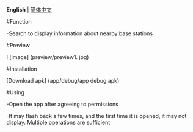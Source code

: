 **English** | [简体中文](README_CN.md)

#Function

-Search to display information about nearby base stations

#Preview

! [image] (preview/preview1. jpg)

#Installation

[Download apk] (app/debug/app debug.apk)

#Using

-Open the app after agreeing to permissions

-It may flash back a few times, and the first time it is opened, it may not display. Multiple operations are sufficient
